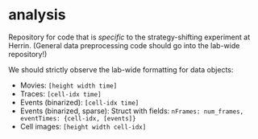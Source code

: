 analysis
========

Repository for code that is _specific_ to the strategy-shifting experiment at Herrin. (General data preprocessing code should go into the lab-wide repository!)

We should strictly observe the lab-wide formatting for data objects:
- Movies: `[height width time]`
- Traces: `[cell-idx time]`
- Events (binarized): `[cell-idx time]`
- Events (binarized, sparse): Struct with fields: `nFrames: num_frames, eventTimes: {cell-idx, [events]}`
- Cell images: `[height width cell-idx]`
